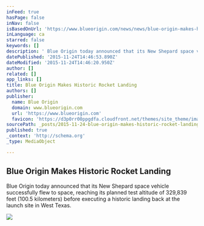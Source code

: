```yaml
---
inFeed: true
hasPage: false
inNav: false
isBasedOnUrl: 'https://www.blueorigin.com/news/news/blue-origin-makes-historic-rocket-landing'
inLanguage: ca
starred: false
keywords: []
description: ' Blue Origin today announced that its New Shepard space vehicle successfully flew to space, reaching its planned test altitude of 329,839 feet (100.5 kilometers) before executing a historic landing back at the launch site in West Texas. '
datePublished: '2015-11-24T14:46:53.890Z'
dateModified: '2015-11-24T14:46:20.950Z'
author: []
related: []
app_links: []
title: Blue Origin Makes Historic Rocket Landing
authors: []
publisher:
  name: Blue Origin
  domain: www.blueorigin.com
  url: 'https://www.blueorigin.com'
  favicon: 'https://d3p0rr00ppgdfa.cloudfront.net/themes/site_theme/images/site/favicon_feather.ico'
sourcePath: _posts/2015-11-24-blue-origin-makes-historic-rocket-landing.md
published: true
_context: 'http://schema.org'
_type: MediaObject

---
```

<article style=""><h1>Blue Origin Makes Historic Rocket Landing</h1><p> Blue Origin today announced that its New Shepard space vehicle successfully flew to space, reaching its planned test altitude of 329,839 feet (100.5 kilometers) before executing a historic landing back at the launch site in West Texas. </p><img src="http://d3p0rr00ppgdfa.cloudfront.net/themes/site_theme/images/updates/news-releases/2015-11-23/03_bo_landing_web.jpg" /></article>